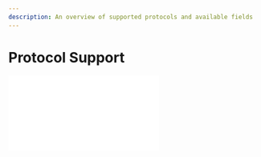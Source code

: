 ```yaml
---
description: An overview of supported protocols and available fields
---
```


# Protocol Support

![](.gitbook/assets/overview.pdf)

